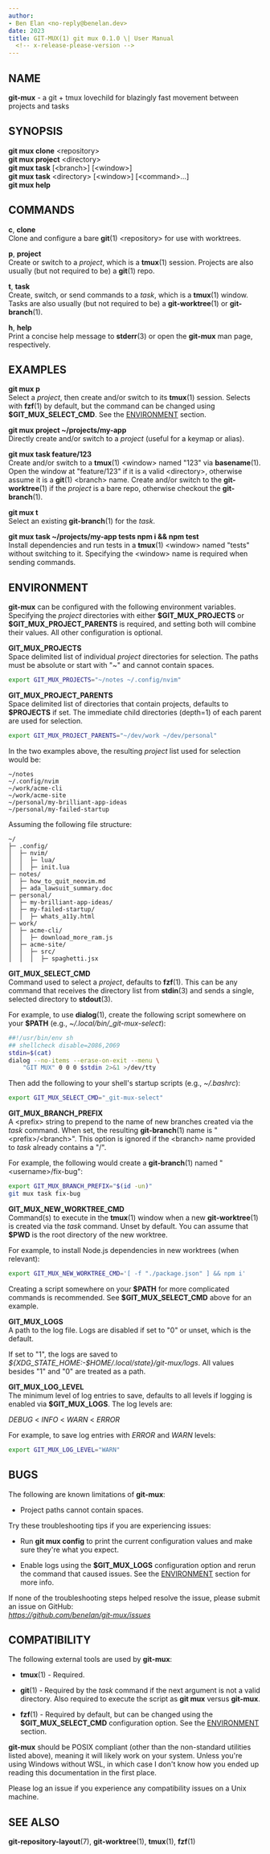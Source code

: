 ```yaml
---
author:
- Ben Elan <no-reply@benelan.dev>
date: 2023
title: GIT-MUX(1) git mux 0.1.0 \| User Manual
  <!-- x-release-please-version -->
---
```


## NAME

**git-mux** - a git + tmux lovechild for blazingly fast movement between
projects and tasks

## SYNOPSIS

**git mux clone** \<repository\>  
**git mux project** \<directory\>  
**git mux task** \[\<branch\>\] \[\<window\>\]  
**git mux task** \<directory\> \[\<window\>\] \[\<command\>...\]  
**git mux help**

## COMMANDS

**c**, **clone**  
Clone and configure a bare **git**(1) \<repository\> for use with
worktrees.

**p**, **project**  
Create or switch to a *project*, which is a **tmux**(1) session.
Projects are also usually (but not required to be) a **git**(1) repo.

**t**, **task**  
Create, switch, or send commands to a *task*, which is a **tmux**(1)
window. Tasks are also usually (but not required to be) a
**git-worktree**(1) or **git-branch**(1).

**h**, **help**  
Print a concise help message to **stderr**(3) or open the **git-mux**
man page, respectively.

## EXAMPLES

**git mux p**  
Select a *project*, then create and/or switch to its **tmux**(1)
session. Selects with **fzf**(1) by default, but the command can be
changed using **\$GIT_MUX_SELECT_CMD**. See the [ENVIRONMENT](#environment) section.

**git mux project \~/projects/my-app**  
Directly create and/or switch to a *project* (useful for a keymap or
alias).

**git mux task feature/123**  
Create and/or switch to a **tmux**(1) \<window\> named "123" via
**basename**(1). Open the window at "feature/123" if it is a valid
\<directory\>, otherwise assume it is a **git**(1) \<branch\> name.
Create and/or switch to the **git-worktree**(1) if the *project* is a
bare repo, otherwise checkout the **git-branch**(1).

**git mux t**  
Select an existing **git-branch**(1) for the *task*.

**git mux task \~/projects/my-app tests npm i && npm test**  
Install dependencies and run tests in a **tmux**(1) \<window\> named
"tests" without switching to it. Specifying the \<window\> name is
required when sending commands.

## ENVIRONMENT

**git-mux** can be configured with the following environment variables.
Specifying the *project* directories with either **\$GIT_MUX_PROJECTS**
or **\$GIT_MUX_PROJECT_PARENTS** is required, and setting both will
combine their values. All other configuration is optional.

**GIT_MUX_PROJECTS**  
Space delimited list of individual *project* directories for selection.
The paths must be absolute or start with "\~" and cannot contain spaces.

``` sh
export GIT_MUX_PROJECTS="~/notes ~/.config/nvim"
```

**GIT_MUX_PROJECT_PARENTS**  
Space delimited list of directories that contain projects, defaults to
**\$PROJECTS** if set. The immediate child directories (depth=1) of each
parent are used for selection.

``` sh
export GIT_MUX_PROJECT_PARENTS="~/dev/work ~/dev/personal"
```

In the two examples above, the resulting *project* list used for
selection would be:

``` text
~/notes
~/.config/nvim
~/work/acme-cli
~/work/acme-site
~/personal/my-brilliant-app-ideas
~/personal/my-failed-startup
```

Assuming the following file structure:

``` text
~/
├─ .config/
│  ├─ nvim/
│  │  ├─ lua/
│  │  ├─ init.lua
├─ notes/
│  ├─ how_to_quit_neovim.md
│  ├─ ada_lawsuit_summary.doc
├─ personal/
│  ├─ my-brilliant-app-ideas/
│  ├─ my-failed-startup/
│  │  ├─ whats_a11y.html
├─ work/
│  ├─ acme-cli/
│  │  ├─ download_more_ram.js
│  ├─ acme-site/
│  │  ├─ src/
│  │  │  ├─ spaghetti.jsx
```

**GIT_MUX_SELECT_CMD**  
Command used to select a *project*, defaults to **fzf**(1). This can be
any command that receives the directory list from **stdin**(3) and sends
a single, selected directory to **stdout**(3).

For example, to use **dialog**(1), create the following script somewhere
on your **\$PATH** (e.g., *\~/.local/bin/\_git-mux-select*):

``` sh
##!/usr/bin/env sh
## shellcheck disable=2086,2069
stdin=$(cat)
dialog --no-items --erase-on-exit --menu \
    "GIT MUX" 0 0 0 $stdin 2>&1 >/dev/tty
```

Then add the following to your shell's startup scripts (e.g.,
*\~/.bashrc*):

``` sh
export GIT_MUX_SELECT_CMD="_git-mux-select"
```

**GIT_MUX_BRANCH_PREFIX**  
A \<prefix\> string to prepend to the name of new branches created via
the *task* command. When set, the resulting **git-branch**(1) name is
"\<prefix\>/\<branch\>". This option is ignored if the \<branch\> name
provided to *task* already contains a "/".

For example, the following would create a **git-branch**(1) named
"\<username\>/fix-bug":

``` sh
export GIT_MUX_BRANCH_PREFIX="$(id -un)"
git mux task fix-bug
```

**GIT_MUX_NEW_WORKTREE_CMD**  
Command(s) to execute in the **tmux**(1) window when a new
**git-worktree**(1) is created via the *task* command. Unset by default.
You can assume that **\$PWD** is the root directory of the new worktree.

For example, to install Node.js dependencies in new worktrees (when
relevant):

``` sh
export GIT_MUX_NEW_WORKTREE_CMD='[ -f "./package.json" ] && npm i'
```

Creating a script somewhere on your **\$PATH** for more complicated
commands is recommended. See **\$GIT_MUX_SELECT_CMD** above for an
example.

**GIT_MUX_LOGS**  
A path to the log file. Logs are disabled if set to "0" or unset, which
is the default.

If set to "1", the logs are saved to
*\${XDG_STATE_HOME:-$HOME/.local/state}/git-mux/logs*. All values besides
"1" and "0" are treated as a path.

**GIT_MUX_LOG_LEVEL**  
The minimum level of log entries to save, defaults to all levels if
logging is enabled via **\$GIT_MUX_LOGS**. The log levels are:

*DEBUG* \< *INFO* \< *WARN* \< *ERROR*

For example, to save log entries with *ERROR* and *WARN* levels:

``` sh
export GIT_MUX_LOG_LEVEL="WARN"
```

## BUGS

The following are known limitations of **git-mux**:

-   Project paths cannot contain spaces.

Try these troubleshooting tips if you are experiencing issues:

-   Run **git mux config** to print the current configuration values and
    make sure they're what you expect.

-   Enable logs using the **\$GIT_MUX_LOGS** configuration option and
    rerun the command that caused issues. See the [ENVIRONMENT](#environment) section
    for more info.

If none of the troubleshooting steps helped resolve the issue, please
submit an issue on GitHub:  
*https://github.com/benelan/git-mux/issues*

## COMPATIBILITY

The following external tools are used by **git-mux**:

-   **tmux**(1) - Required.

-   **git**(1) - Required by the *task* command if the next argument is
    not a valid directory. Also required to execute the script as **git
    mux** versus **git-mux**.

-   **fzf**(1) - Required by default, but can be changed using the
    **\$GIT_MUX_SELECT_CMD** configuration option. See the [ENVIRONMENT](#environment)
    section.

**git-mux** should be POSIX compliant (other than the non-standard
utilities listed above), meaning it will likely work on your system.
Unless you're using Windows without WSL, in which case I don't know how
you ended up reading this documentation in the first place.

Please log an issue if you experience any compatibility issues on a Unix
machine.

## SEE ALSO

**git-repository-layout**(7), **git-worktree**(1), **tmux**(1),
**fzf**(1)
